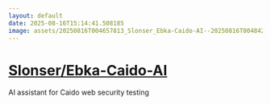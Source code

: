 ```yaml
---
layout: default
date: 2025-08-16T15:14:41.508185
image: assets/20250816T004657813_Slonser_Ebka-Caido-AI--20250816T004842409--cropped.png
---
```


# [Slonser/Ebka-Caido-AI](https://github.com/Slonser/Ebka-Caido-AI)

AI assistant for Caido web security testing
